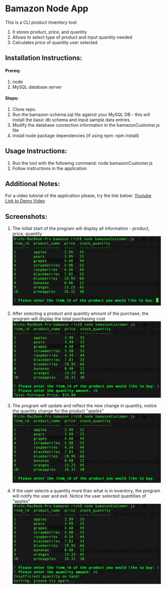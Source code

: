 # Bamazon Node App

This is a CLI product inventory tool:

1. It stores product, price, and quantity
1. Allows to select type of product and input quantity needed
1. Calculates price of quantity user selected

## Installation Instructions:

#### Prereq:
1. node
1. MySQL database server

#### Steps:
1. Clone repo.
1. Run the bamazon-schema.sql file against your MySQL DB - this will install the basic db schema and input sample data entries.
1. Modify the database connection information in the bamazonCustomer.js file
1. Install node package dependencies (if using npm: npm install)


## Usage Instructions:
1. Run the tool with the following command:
node bamazonCustomer.js
1. Follow instructions in the application

## Additional Notes:
For a video tutorial of the application please, try the link below:
[Youtube Link to Demo Video]()

## Screenshots:

1. The initial start of the program will display all information - product, price, quantity
![alt text](images/start.png "initial")

1. After selecting a product and quantity amount of the purchase, the program will display the total purchasing cost
![alt text](images/happypath.png "happy path")

1. The program will update and reflect the new change in quantity, notice the quantity change for the product "apples"
![alt text](images/update.png "update")

1. If the user selects a quantity more than what is in inventory, the program will notify the user and exit. Notice the user selected quantities of "apples"
![alt text](images/sadpath.png "sad path")